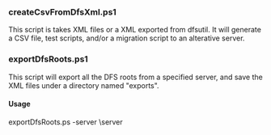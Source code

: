 
### createCsvFromDfsXml.ps1
This script is takes XML files or a XML exported from dfsutil.  It will generate a CSV file, test scripts, and/or a migration script to an alterative server. 

### exportDfsRoots.ps1
This script will export all the DFS roots from a specified server, and save the XML files under a directory named "exports".
#### Usage
exportDfsRoots.ps -server \\server

